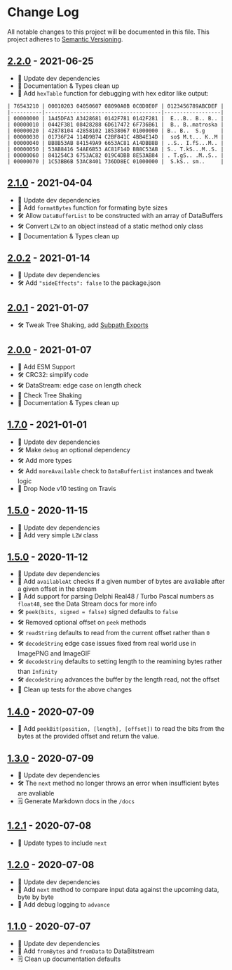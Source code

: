 # Change Log

All notable changes to this project will be documented in this file. This project adheres to [Semantic Versioning](http://semver.org/).

## [2.2.0](https://github.com/uttori/uttori-data-tools/compare/v2.1.0...v2.2.0) - 2021-06-25

- 🎁 Update dev dependencies
- 🧹 Documentation & Types clean up
- 🧰 Add `hexTable` function for debugging with hex editor like output:

```text
| 76543210 | 00010203 04050607 08090A0B 0C0D0E0F | 0123456789ABCDEF |
|----------|-------------------------------------|------------------|
| 00000000 | 1A45DFA3 A3428681 0142F781 0142F281 |  E...B.. B.. B.. |
| 00000010 | 0442F381 08428288 6D617472 6F736B61 |  B.. B..matroska |
| 00000020 | 42878104 42858102 18538067 01000000 | B.. B..  S.g     |
| 00000030 | 01736F24 114D9B74 C2BF841C 4BB4E14D |  so$ M.t... K..M |
| 00000040 | BB8B53AB 841549A9 6653AC81 A14DBB8B | ..S.. I.fS...M.. |
| 00000050 | 53AB8416 54AE6B53 AC81F14D BB8C53AB | S.. T.kS...M..S. |
| 00000060 | 841254C3 6753AC82 019C4DBB 8E53AB84 | . T.gS.. .M..S.. |
| 00000070 | 1C53BB6B 53AC8401 736DD8EC 01000000 |  S.kS.. sm..     |
```

## [2.1.0](https://github.com/uttori/uttori-data-tools/compare/v2.0.2...v2.1.0) - 2021-04-04

- 🎁 Update dev dependencies
- 🧰 Add `formatBytes` function for formating byte sizes
- 🛠 Allow `DataBufferList` to be constructed with an array of DataBuffers
- 🛠 Convert `LZW` to an object instead of a static method only class
- 🧹 Documentation & Types clean up

## [2.0.2](https://github.com/uttori/uttori-data-tools/compare/v2.0.1...v2.0.2) - 2021-01-14

- 🎁 Update dev dependencies
- 🛠 Add `"sideEffects": false` to the package.json

## [2.0.1](https://github.com/uttori/uttori-data-tools/compare/v2.0.0...v2.0.1) - 2021-01-07

- 🛠 Tweak Tree Shaking, add [Subpath Exports](https://nodejs.org/api/packages.html#packages_subpath_exports)

## [2.0.0](https://github.com/uttori/uttori-data-tools/compare/v1.7.0...v2.0.0) - 2021-01-07

- 🧰 Add ESM Support
- 🛠 CRC32: simplify code
- 🛠 DataStream: edge case on length check
- 🧹 Check Tree Shaking
- 🧹 Documentation & Types clean up

## [1.7.0](https://github.com/uttori/uttori-data-tools/compare/v1.5.0...v1.7.0) - 2021-01-01

- 🎁 Update dev dependencies
- 🛠 Make `debug` an optional dependency
- 🛠 Add more types
- 🛠 Add `moreAvailable` check to `DataBufferList` instances and tweak logic
- 🧹 Drop Node v10 testing on Travis

## [1.5.0](https://github.com/uttori/uttori-data-tools/compare/v1.5.0...v1.6.0) - 2020-11-15

- 🎁 Update dev dependencies
- 🧰 Add very simple `LZW` class

## [1.5.0](https://github.com/uttori/uttori-data-tools/compare/v1.4.0...v1.5.0) - 2020-11-12

- 🎁 Update dev dependencies
- 🧰 Add `availableAt` checks if a given number of bytes are avaliable after a given offset in the stream
- 🧰 Add support for parsing Delphi Real48 / Turbo Pascal numbers as `float48`, see the Data Stream docs for more info
- 🛠 `peek(bits, signed = false)` signed defaults to `false`
- 🛠 Removed optional offset on `peek` methods
- 🛠 `readString` defaults to read from the current offset rather than `0`
- 🛠 `decodeString` edge case issues fixed from real world use in ImagePNG and ImageGIF
- 🛠 `decodeString` defaults to setting length to the reamining bytes rather than `Infinity`
- 🛠 `decodeString` advances the buffer by the length read, not the offset
- 🧹 Clean up tests for the above changes

## [1.4.0](https://github.com/uttori/uttori-data-tools/compare/v1.3.0...v1.4.0) - 2020-07-09

- 🧰 Add `peekBit(position, [length], [offset])` to read the bits from the bytes at the provided offset and return the value.

## [1.3.0](https://github.com/uttori/uttori-data-tools/compare/v1.2.1...v1.3.0) - 2020-07-09

- 🎁 Update dev dependencies
- 🛠 The `next` method no longer throws an error when insufficient bytes are avaliable
- 🗒 Generate Markdown docs in the `/docs`

## [1.2.1](https://github.com/uttori/uttori-data-tools/compare/v1.2.0...v1.2.1) - 2020-07-08

- 🧾 Update types to include `next`

## [1.2.0](https://github.com/uttori/uttori-data-tools/compare/v1.1.0...v1.2.0) - 2020-07-08

- 🎁 Update dev dependencies
- 🧰 Add `next` method to compare input data against the upcoming data, byte by byte
- 🧾 Add debug logging to `advance`

## [1.1.0](https://github.com/uttori/uttori-data-tools/compare/v1.0.0...v1.1.0) - 2020-07-07

- 🎁 Update dev dependencies
- 🧰 Add `fromBytes` and `fromData` to DataBitstream
- 🗒 Clean up documentation defaults
